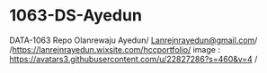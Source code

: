 # 1063-DS-Ayedun
DATA-1063 Repo
Olanrewaju Ayedun/
Lanrejnrayedun@gmail.com/
/https://lanrejnrayedun.wixsite.com/hccportfolio/
image : https://avatars3.githubusercontent.com/u/22827286?s=460&v=4
/

